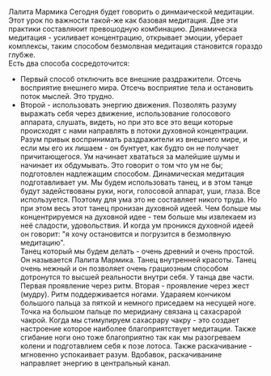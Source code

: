 Лалита Мармика
Сегодня будет говорить о динмаической медитации. Этот урок по важности такой-же как базовая медитация. Две эти практики составляюит превошодную комбинацию. Динамическа медитация - усиливает концентрацию, открывает эмоции, уберает комплексы, таким способом безмолвная медитация становится гораздо глубже.  
Есть два способа сосредоточится: 
- Первый способ отключить все внешние раздражители. Отсечь восприятие внешнего мира. Отсечь восприятие тела и остановить поток мыслей. Это трудно. 
- Второй - использовать энергию движения. Позволять разуму выражать себя через движение, использование голосового аппарата, слушать, видеть, но при это все это вещи которые происходят с нами направлять в потоки духовной концентрации. Разум привык воспринимать раздражители из внешнего мире, и если мы его их лишаем - он бунтует, как будто он не получает причитающегося. Ум начинает хвататься за малейшие шумы и начинает их обдумывать. Это говорит о том что ум не бы; подготовлен надлежащим способом. Динамическая медитация подготавливает ум. Мы будем использовать танец, и в этом танце будут задействованы руки, ноги, голосовой аппарат, уши, глаза. Все используется. Поэтому для ума это не составляет никого труда. Но при этом весь этот танец пронизан духовной идеей. Чем больше мы концентрируемся на духовной идее - тем больше мы извлекаем из неё сладости, удовольствия. И когда ум проникся духовной идеей он говорит: "я хочу остановится и погрузится в безмолвную медитацию".   
Танец который мы будем делать - очень древний и очень простой. Он называется Лалита Мармика. Танец внутренней красоты. Танец очень нежный и он позволяет очень грациозным способом дотронутся то высшей реальности внутри себя. У танца две части. Первая проявление через ритм. Вторая - проявление через жест (мудру). Ритм поддерживается ногами. Удараяем кончиком большого пальца за пяткой и немного приседаем на несущей ноге.  Точка на большом пальце по меридиану связана ц сахасрарой чакрой. Когда мы стимулируем сахасрару чакру - это создает настроение которое наиболее благоприятствует медитации. Также сгибание ноги оно тоже благоприятно так как мы разогреваем колени и подготавлием себя к позе лотоса. Также раскачивание - мгновенно успокаивает разум. Вдобавок, раскачиванине направляет энергию в центральный канал.  
